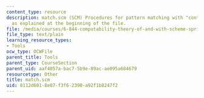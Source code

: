 ```yaml
---
content_type: resource
description: match.scm (SCM) Procedures for pattern matching with "context variables,"
  as explained at the beginning of the file.
file: /media/courses/6-844-computability-theory-of-and-with-scheme-spring-2003/8112d6018e07f3f62390a92f1b8247f2_match.scm
file_type: text/plain
learning_resource_types:
- Tools
ocw_type: OCWFile
parent_title: Tools
parent_type: CourseSection
parent_uid: aaf4057a-bac7-5b9e-89ac-ae095a684679
resourcetype: Other
title: match.scm
uid: 8112d601-8e07-f3f6-2390-a92f1b8247f2
---
```

